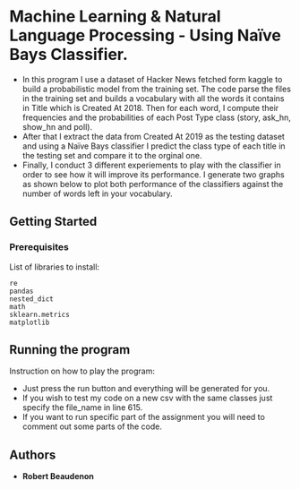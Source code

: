 # Machine Learning  & Natural Language Processing - Using Naïve Bays Classifier.

- In this program I use a dataset of Hacker News fetched form kaggle to build a probabilistic model from the training set. The code parse the
files in the training set and builds a vocabulary with all the words it contains in Title which is Created
At 2018. Then for each word, I compute their frequencies and the probabilities of each Post Type
class (story, ask_hn, show_hn and poll). 
- After that I extract the data from Created At 2019 as the testing dataset and using a Naïve Bays classifier I predict the class type of each title in the testing set and compare it to the orginal one.
- Finally, I conduct 3 different experiements to play with the classifier in order to see how it will improve its performance.
I generate two graphs as shown below to plot both performance of the classifiers against the number of words left in your vocabulary.


## Getting Started
### Prerequisites

List of libraries to install:

```
re
pandas
nested_dict
math
sklearn.metrics
matplotlib

```

## Running the program

Instruction on how to play the program:
- Just press the run button and everything will be generated for you.
- If you wish to test my code on a new csv with the same classes just specify the file_name in line 615.
- If you want to run specific part of the assignment you will need to comment out some parts of the code.

## Authors

* **Robert Beaudenon**


